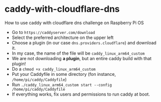 # caddy-with-cloudflare-dns
How to use caddy with cloudflare dns challenge on Raspberry Pi OS

* Go to ```https://caddyserver.com/download```
* Select the preferred architecture on the upper left
* Choose a plugin (in our case ```dns.providers.cloudflare```) and download it.
* In my case, the name of the file will be ```caddy_linux_arm64_custom```
* We are not downloading **a plugin**, but an entire caddy build with that plugin!
* Do a ```chmod +x caddy_linux_arm64_custom```
* Put your Caddyfile in some directory (fon instance, ```/home/pi/caddy/Caddyfile```)
* Run ```./caddy_linux_arm64_custom start --config /home/pi/caddy/Caddyfile```
* If everything works, fix users and permissions to run caddy at boot.

